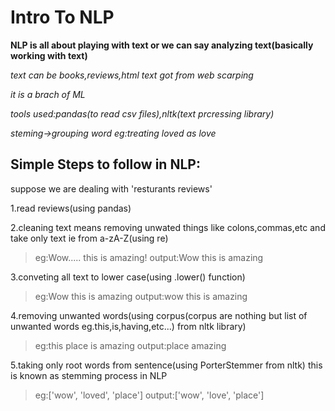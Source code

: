 # Intro To NLP

**NLP is all about playing with text or we can say analyzing text(basically working with text)**

*text can be books,reviews,html text got from web scarping*

*it is a brach of ML*

*tools used:pandas(to read csv files),nltk(text prcressing library)*

*steming->grouping word eg:treating loved as love*


## Simple Steps to follow in NLP:

suppose we are dealing with 'resturants reviews'

1.read reviews(using pandas)

2.cleaning text means removing unwated things like colons,commas,etc and take only text ie from a-zA-Z(using re)

>eg:Wow..... this is amazing!
>output:Wow this is amazing

3.conveting all text to lower case(using .lower() function)

>eg:Wow this is amazing
>output:wow this is amazing

4.removing unwanted words(using corpus(corpus are nothing but list of unwanted words eg.this,is,having,etc...) from nltk library)

>eg:this place is amazing
>output:place amazing

5.taking only root words from sentence(using PorterStemmer from nltk)
this is known as stemming process in NLP

>eg:['wow', 'loved', 'place']
>output:['wow', 'love', 'place']




